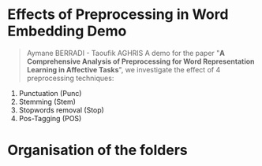 
# Effects of Preprocessing in Word Embedding Demo
> Aymane BERRADI - Taoufik AGHRIS 
A demo for the paper "**A Comprehensive Analysis of Preprocessing for Word Representation Learning in Affective Tasks**", we investigate the effect of 4 preprocessing techniques:
1. Punctuation (Punc)
2. Stemming (Stem)
3. Stopwords removal (Stop)
4. Pos-Tagging (POS)

# Organisation of the folders
